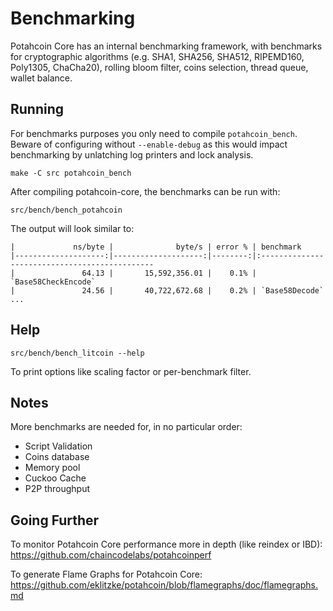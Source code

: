 Benchmarking
============

Potahcoin Core has an internal benchmarking framework, with benchmarks
for cryptographic algorithms (e.g. SHA1, SHA256, SHA512, RIPEMD160, Poly1305, ChaCha20), rolling bloom filter, coins selection,
thread queue, wallet balance.

Running
---------------------

For benchmarks purposes you only need to compile `potahcoin_bench`. Beware of configuring without `--enable-debug` as this would impact
benchmarking by unlatching log printers and lock analysis.

    make -C src potahcoin_bench

After compiling potahcoin-core, the benchmarks can be run with:

    src/bench/bench_potahcoin

The output will look similar to:
```
|             ns/byte |              byte/s | error % | benchmark
|--------------------:|--------------------:|--------:|:----------------------------------------------
|               64.13 |       15,592,356.01 |    0.1% | `Base58CheckEncode`
|               24.56 |       40,722,672.68 |    0.2% | `Base58Decode`
...
```

Help
---------------------

    src/bench/bench_litcoin --help

To print options like scaling factor or per-benchmark filter.

Notes
---------------------
More benchmarks are needed for, in no particular order:
- Script Validation
- Coins database
- Memory pool
- Cuckoo Cache
- P2P throughput

Going Further
--------------------

To monitor Potahcoin Core performance more in depth (like reindex or IBD): https://github.com/chaincodelabs/potahcoinperf

To generate Flame Graphs for Potahcoin Core: https://github.com/eklitzke/potahcoin/blob/flamegraphs/doc/flamegraphs.md
